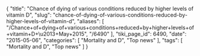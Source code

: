 {
    "title": "Chance of dying of various conditions reduced by higher levels of vitamin D",
    "slug": "chance-of-dying-of-various-conditions-reduced-by-higher-levels-of-vitamin-d",
    "aliases": [
        "/Chance+of+dying+of+various+conditions+reduced+by+higher+levels+of+vitamin+D+\u2013+May+2015",
        "/6490"
    ],
    "tiki_page_id": 6490,
    "date": "2015-05-06",
    "categories": [
        "Mortality and D",
        "Top news"
    ],
    "tags": [
        "Mortality and D",
        "Top news"
    ]
}